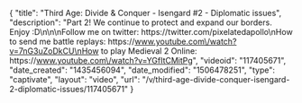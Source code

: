{
    "title": "Third Age: Divide & Conquer - Isengard #2 - Diplomatic issues",
    "description": "Part 2! We continue to protect and expand our borders. Enjoy :D\n\n\nFollow me on twitter: https:\/\/twitter.com\/pixelatedapollo\nHow to send me battle replays: https:\/\/www.youtube.com\/watch?v=7nG3uZoDkCU\nHow to play Medieval 2 Online: https:\/\/www.youtube.com\/watch?v=YGfItCMitPg",
    "videoid": "117405671",
    "date_created": "1435456094",
    "date_modified": "1506478251",
    "type": "captivate",
    "layout": "video",
    "url": "\/v\/third-age-divide-conquer-isengard-2-diplomatic-issues\/117405671"
}